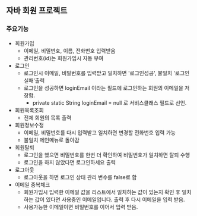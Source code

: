 ## 자바 회원 프로젝트
### 주요기능
- 회원가입
    - 이메일, 비밀번호, 이름, 전화번호 입력받음
    - 관리번호(id)는 회원가입시 자동 부여
- 로그인
    - 로그인시 이메일, 비밀번호를 입력받고 일치하면 '로그인성공', 불일치 '로그인실패'출력
    - 로그인을 성공하면 loginEmail 이라는 필드에 로그인하는 회원의 이메일을 저장함.
      - private static String loginEmail = null 로 서비스클래스 필드로 선언.
- 회원목록조회
    - 전체 회원의 목록 출력
- 회원정보수정
    - 이메일, 비밀번호를 다시 입력받고 일치하면 변경할 전화번호 입력 가능
    - 불일치 메인메뉴로 돌아감
- 회원탈퇴
    - 로그인을 했으면 비밀번호를 한번 더 확인하여 비밀번호가 일치하면 탈퇴 수행
    - 로그인을 하지 않았다면 로그인하세요 출력
- 로그아웃
    - 로그아웃을 하면 로그인 상태 관리 변수를 false로 함
- 이메일 중복체크
  - 회원가입시 입력한 이메일 값을 리스트에서 일치하는 값이 있는지 확인 후 일치하는 값이 있다면 사용중인 이메일입니다. 출력 후 다시 이메일을 입력 받음.
  - 사용가능한 이메일이면 비밀번호를 이어서 입력 받음.

